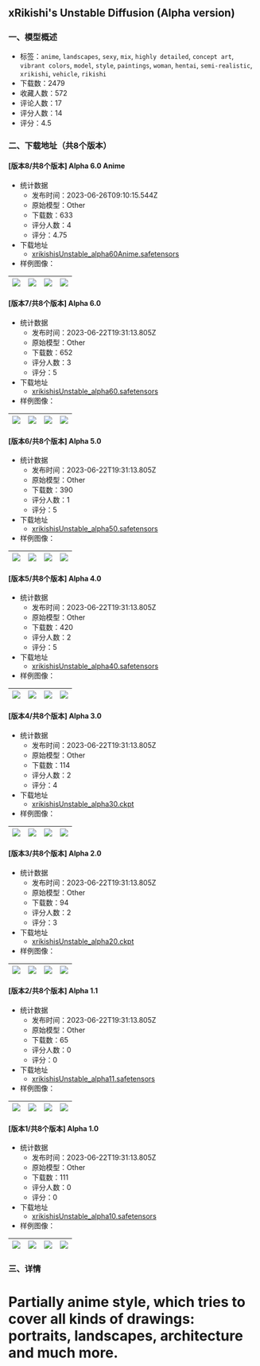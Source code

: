 ## xRikishi's Unstable Diffusion (Alpha version) 
### 一、模型概述

- 标签：`anime`, `landscapes`, `sexy`, `mix`, `highly detailed`, `concept art`, `vibrant colors`, `model`, `style`, `paintings`, `woman`, `hentai`, `semi-realistic`, `xrikishi`, `vehicle`, `rikishi`
- 下载数：2479
- 收藏人数：572
- 评论人数：17
- 评分人数：14
- 评分：4.5

### 二、下载地址（共8个版本）

#### [版本8/共8个版本] Alpha 6.0 Anime

- 统计数据
  - 发布时间：2023-06-26T09:10:15.544Z
  - 原始模型：Other
  - 下载数：633
  - 评分人数：4
  - 评分：4.75
- 下载地址
  - [xrikishisUnstable_alpha60Anime.safetensors](https://civitai.com/api/download/models/101691)
- 样例图像：

| <img src="https://image.civitai.com/xG1nkqKTMzGDvpLrqFT7WA/a61bb04b-b2f4-43d9-9b3c-9621cbd54a1e/width=450/1247112.jpeg" /> | <img src="https://image.civitai.com/xG1nkqKTMzGDvpLrqFT7WA/3eb78d21-7d4f-40e8-a786-1fd838b088c3/width=450/1246569.jpeg" /> | <img src="https://image.civitai.com/xG1nkqKTMzGDvpLrqFT7WA/52b481fe-2c0a-4214-92c6-dcca0aa943fa/width=450/1247544.jpeg" /> | <img src="https://image.civitai.com/xG1nkqKTMzGDvpLrqFT7WA/5e1cfe7e-fba0-4f0b-a4e8-b5fa4e163c2c/width=450/1247288.jpeg" /> |
| ---- | ---- | ---- | ---- |

#### [版本7/共8个版本] Alpha 6.0

- 统计数据
  - 发布时间：2023-06-22T19:31:13.805Z
  - 原始模型：Other
  - 下载数：652
  - 评分人数：3
  - 评分：5
- 下载地址
  - [xrikishisUnstable_alpha60.safetensors](https://civitai.com/api/download/models/46432)
- 样例图像：

| <img src="https://image.civitai.com/xG1nkqKTMzGDvpLrqFT7WA/e0559f80-0dac-4a5a-31d8-8dfc704c8c00/width=450/519206.jpeg" /> | <img src="https://image.civitai.com/xG1nkqKTMzGDvpLrqFT7WA/1fdcadc9-1172-455c-e853-8f9dfb211a00/width=450/519189.jpeg" /> | <img src="https://image.civitai.com/xG1nkqKTMzGDvpLrqFT7WA/11d02ea5-b0bc-439a-9329-e81d197fb500/width=450/519202.jpeg" /> | <img src="https://image.civitai.com/xG1nkqKTMzGDvpLrqFT7WA/9b77b1d4-a8b0-425b-9bbb-0d9130238200/width=450/519190.jpeg" /> |
| ---- | ---- | ---- | ---- |

#### [版本6/共8个版本] Alpha 5.0

- 统计数据
  - 发布时间：2023-06-22T19:31:13.805Z
  - 原始模型：Other
  - 下载数：390
  - 评分人数：1
  - 评分：5
- 下载地址
  - [xrikishisUnstable_alpha50.safetensors](https://civitai.com/api/download/models/29188)
- 样例图像：

| <img src="https://image.civitai.com/xG1nkqKTMzGDvpLrqFT7WA/b93e4bb4-3e23-4980-ecfd-0196ab10bc00/width=450/380322.jpeg" /> | <img src="https://image.civitai.com/xG1nkqKTMzGDvpLrqFT7WA/552ef0b8-a9c8-41b4-f169-8b416e6a0c00/width=450/329797.jpeg" /> | <img src="https://image.civitai.com/xG1nkqKTMzGDvpLrqFT7WA/0f42db08-7c84-46d7-6d26-39e75db69c00/width=450/329804.jpeg" /> | <img src="https://image.civitai.com/xG1nkqKTMzGDvpLrqFT7WA/5e90df67-3d4b-475e-e8a5-501efe533c00/width=450/329796.jpeg" /> |
| ---- | ---- | ---- | ---- |

#### [版本5/共8个版本] Alpha 4.0

- 统计数据
  - 发布时间：2023-06-22T19:31:13.805Z
  - 原始模型：Other
  - 下载数：420
  - 评分人数：2
  - 评分：5
- 下载地址
  - [xrikishisUnstable_alpha40.safetensors](https://civitai.com/api/download/models/17453)
- 样例图像：

| <img src="https://image.civitai.com/xG1nkqKTMzGDvpLrqFT7WA/ce3dd881-7967-4a37-6d75-611274366800/width=450/178886.jpeg" /> | <img src="https://image.civitai.com/xG1nkqKTMzGDvpLrqFT7WA/a7cc1973-a77c-43e1-e627-75ab56c1b200/width=450/178885.jpeg" /> | <img src="https://image.civitai.com/xG1nkqKTMzGDvpLrqFT7WA/3dd14997-536f-42a3-0ef7-e56a9de8b500/width=450/178884.jpeg" /> | <img src="https://image.civitai.com/xG1nkqKTMzGDvpLrqFT7WA/69bad70d-ab85-4afc-144e-99fdd0b06200/width=450/178883.jpeg" /> |
| ---- | ---- | ---- | ---- |

#### [版本4/共8个版本] Alpha 3.0

- 统计数据
  - 发布时间：2023-06-22T19:31:13.805Z
  - 原始模型：Other
  - 下载数：114
  - 评分人数：2
  - 评分：4
- 下载地址
  - [xrikishisUnstable_alpha30.ckpt](https://civitai.com/api/download/models/14704)
- 样例图像：

| <img src="https://image.civitai.com/xG1nkqKTMzGDvpLrqFT7WA/53cb557e-9f5c-41de-63ef-06e01fdc8100/width=450/169552.jpeg" /> | <img src="https://image.civitai.com/xG1nkqKTMzGDvpLrqFT7WA/36ea401c-75f5-4957-7cb8-ea9a558b3800/width=450/169551.jpeg" /> | <img src="https://image.civitai.com/xG1nkqKTMzGDvpLrqFT7WA/ef8750cb-d64b-473c-880d-5e1587121300/width=450/169550.jpeg" /> | <img src="https://image.civitai.com/xG1nkqKTMzGDvpLrqFT7WA/5fe74175-201a-4cb2-625a-49ec69d95b00/width=450/169549.jpeg" /> |
| ---- | ---- | ---- | ---- |

#### [版本3/共8个版本] Alpha 2.0

- 统计数据
  - 发布时间：2023-06-22T19:31:13.805Z
  - 原始模型：Other
  - 下载数：94
  - 评分人数：2
  - 评分：3
- 下载地址
  - [xrikishisUnstable_alpha20.ckpt](https://civitai.com/api/download/models/12212)
- 样例图像：

| <img src="https://image.civitai.com/xG1nkqKTMzGDvpLrqFT7WA/70ad2552-82c6-45eb-41ef-c49000bb9d00/width=450/121191.jpeg" /> | <img src="https://image.civitai.com/xG1nkqKTMzGDvpLrqFT7WA/34646881-42bc-4225-ab52-9ac8ce835b00/width=450/121190.jpeg" /> | <img src="https://image.civitai.com/xG1nkqKTMzGDvpLrqFT7WA/8b059040-88c2-401d-3278-0a7e2eff1000/width=450/121174.jpeg" /> | <img src="https://image.civitai.com/xG1nkqKTMzGDvpLrqFT7WA/87c26a4d-933c-4625-b0f7-f04de5be1600/width=450/121175.jpeg" /> |
| ---- | ---- | ---- | ---- |

#### [版本2/共8个版本] Alpha 1.1

- 统计数据
  - 发布时间：2023-06-22T19:31:13.805Z
  - 原始模型：Other
  - 下载数：65
  - 评分人数：0
  - 评分：0
- 下载地址
  - [xrikishisUnstable_alpha11.safetensors](https://civitai.com/api/download/models/12182)
- 样例图像：

| <img src="https://image.civitai.com/xG1nkqKTMzGDvpLrqFT7WA/aa00dea0-97dc-4359-67d2-9a995e979700/width=450/120428.jpeg" /> | <img src="https://image.civitai.com/xG1nkqKTMzGDvpLrqFT7WA/dbddccc4-1881-47ee-af17-bb4a15d7af00/width=450/120427.jpeg" /> | <img src="https://image.civitai.com/xG1nkqKTMzGDvpLrqFT7WA/e660b7ca-80ea-487f-d304-9f6a4a957c00/width=450/120426.jpeg" /> | <img src="https://image.civitai.com/xG1nkqKTMzGDvpLrqFT7WA/e13ecf4d-7e6c-4d00-c2e6-1d56a0bd2c00/width=450/120425.jpeg" /> |
| ---- | ---- | ---- | ---- |

#### [版本1/共8个版本] Alpha 1.0

- 统计数据
  - 发布时间：2023-06-22T19:31:13.805Z
  - 原始模型：Other
  - 下载数：111
  - 评分人数：0
  - 评分：0
- 下载地址
  - [xrikishisUnstable_alpha10.safetensors](https://civitai.com/api/download/models/11360)
- 样例图像：

| <img src="https://image.civitai.com/xG1nkqKTMzGDvpLrqFT7WA/3ac18c5a-b5b2-4e2e-bceb-c4d133337100/width=450/120403.jpeg" /> | <img src="https://image.civitai.com/xG1nkqKTMzGDvpLrqFT7WA/f8732615-0ae5-4f26-57d0-cda15d02df00/width=450/120402.jpeg" /> | <img src="https://image.civitai.com/xG1nkqKTMzGDvpLrqFT7WA/9364803f-5b45-4f3a-f5d4-53b7547b5400/width=450/120401.jpeg" /> | <img src="https://image.civitai.com/xG1nkqKTMzGDvpLrqFT7WA/6b100a1f-f356-4bb6-ee95-b60b2c31d100/width=450/120399.jpeg" /> |
| ---- | ---- | ---- | ---- |


### 三、详情
<h1>Partially anime style, which tries to cover all kinds of drawings: portraits, landscapes, architecture and much more.</h1>